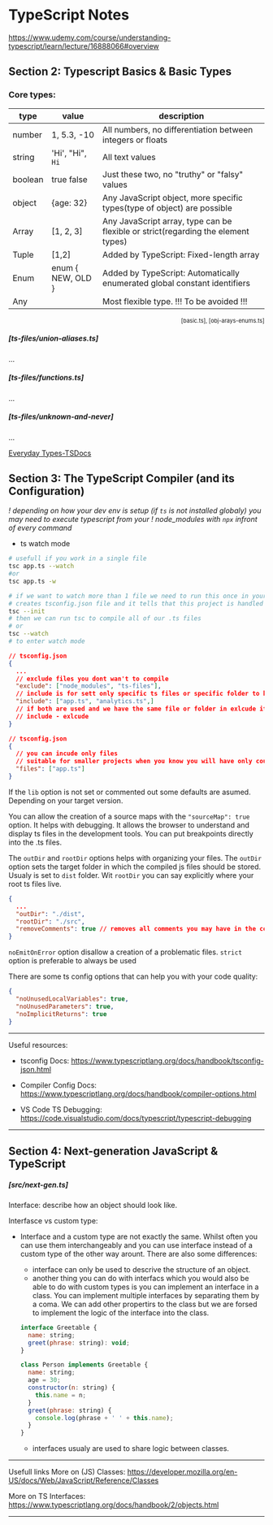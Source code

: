 # TypeScript Notes

https://www.udemy.com/course/understanding-typescript/learn/lecture/16888066#overview

## Section 2: Typescript Basics & Basic Types

### Core types:

| type    | value             | description                                                                       |
| ------- | ----------------- | --------------------------------------------------------------------------------- |
| number  | 1, 5.3, -10       | All numbers, no differentiation between integers or floats                        |
| string  | 'Hi', "Hi", `Hi`  | All text values                                                                   |
| boolean | true false        | Just these two, no "truthy" or "falsy" values                                     |
| object  | {age: 32}         | Any JavaScript object, more specific types(type of object) are possible           |
| Array   | [1, 2, 3]         | Any JavaScript array, type can be flexible or strict(regarding the element types) |
| Tuple   | [1,2]             | Added by TypeScript: Fixed-length array                                           |
| Enum    | enum { NEW, OLD } | Added by TypeScript: Automatically enumerated global constant identifiers         |
| Any     |                   | Most flexible type. !!! To be avoided !!!                                         |

<p style='font-size: 11px; text-align: right;'>[basic.ts], [obj-arays-enums.ts]</p>

##### [ts-files/union-aliases.ts]

...

##### [ts-files/functions.ts]

...

##### [ts-files/unknown-and-never]

...

[Everyday Types-TSDocs](https://www.typescriptlang.org/docs/handbook/2/everyday-types.html)

## Section 3: The TypeScript Compiler (and its Configuration)

_! depending on how your dev env is setup (if `ts` is not installed globaly)_
_you may need to execute typescript from your_
_! node_modules with `npx` infront of every command_

- ts watch mode

```bash
# usefull if you work in a single file
tsc app.ts --watch
#or
tsc app.ts -w
```

```bash
# if we want to watch more than 1 file we need to run this once in your project folder
# creates tsconfig.json file and it tells that this project is handled by ts
tsc --init
# then we can run tsc to compile all of our .ts files
# or
tsc --watch
# to enter watch mode
```

```json
// tsconfig.json
{
  ...
  // exclude files you dont wan't to compile
  "exclude": ["node_modules", "ts-files"],
  // include is for sett only specific ts files or specific folder to be compiled
  "include": ["app.ts", "analytics.ts",]
  // if both are used and we have the same file or folder in exlcude its applied
  // include - exlcude
}
```

```json
// tsconfig.json
{
  // you can incude only files
  // suitable for smaller projects when you know you will have only couple of `.ts` files
  "files": ["app.ts"]
}
```

If the `lib` option is not set or commented out some defaults are asumed. Depending on your target version.

You can allow the creation of a source maps with the `"sourceMap": true` option. It helps with debugging. It allows the browser to understand and display ts files in the development tools. You can put breakpoints directly into the .ts files.

The `outDir` and `rootDir` options helps with organizing your files. The `outDir` option sets the target folder in which the compiled js files should be stored. Usualy is set to `dist` folder. Wit `rootDir` you can say explicitly where your root ts files live.

```json
{
  ...
  "outDir": "./dist",
  "rootDir": "./src",
  "removeComments": true // removes all comments you may have in the compiled js file.
}
```

`noEmitOnError` option disallow a creation of a problematic files.
`strict` option is preferable to always be used

There are some ts config options that can help you with your code quality:

```json
{
  "noUnusedLocalVariables": true,
  "noUnusedParameters": true,
  "noImplicitReturns": true
}
```

---

Useful resources:

- tsconfig Docs: https://www.typescriptlang.org/docs/handbook/tsconfig-json.html

- Compiler Config Docs: https://www.typescriptlang.org/docs/handbook/compiler-options.html

- VS Code TS Debugging: https://code.visualstudio.com/docs/typescript/typescript-debugging

---

## Section 4: Next-generation JavaScript & TypeScript

##### [src/next-gen.ts]

Interface: describe how an object should look like.

Interfasce vs custom type:

- Interface and a custom type are not exactly the same. Whilst often you can use them interchangeably and you can use interface instead of a custom type of the other way arount. There are also some differences:

  - interface can only be used to descrive the structure of an object.
  - another thing you can do with interfacs which you would also be able to do with custom types is you can implement an interface in a class. You can implement multiple interfaces by separating them by a coma.
  We can add other propertirs to the class but we are forsed to implement the logic of the interface into the class. 
  ```js
  interface Greetable {
    name: string;
    greet(phrase: string): void;
  }

  class Person implements Greetable {
    name: string;
    age = 30;
    constructor(n: string) {
      this.name = n;
    }
    greet(phrase: string) {
      console.log(phrase + ' ' + this.name);
    }
  }
  ```
  - interfaces usualy are used to share logic between classes.
---
Usefull links
More on (JS) Classes: https://developer.mozilla.org/en-US/docs/Web/JavaScript/Reference/Classes

More on TS Interfaces: https://www.typescriptlang.org/docs/handbook/2/objects.html

---
